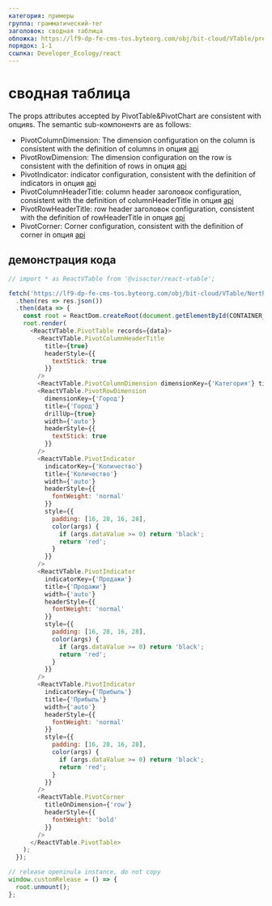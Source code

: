 ```yaml
---
категория: примеры
группа: грамматический-тег
заголовок: сводная таблица
обложка: https://lf9-dp-fe-cms-tos.byteorg.com/obj/bit-cloud/VTable/preview/pivot-table.png
порядок: 1-1
ссылка: Developer_Ecology/react
---
```


# сводная таблица

The props attributes accepted by PivotTable&PivotChart are consistent with опцияs. The semantic sub-компонентs are as follows:

- PivotColumnDimension: The dimension configuration on the column is consistent with the definition of columns in опция [api](../../опция/PivotTable-columns-text#headerType)
- PivotRowDimension: The dimension configuration on the row is consistent with the definition of rows in опция [api](../../опция/PivotTable-rows-text#headerType)
- PivotIndicator: indicator configuration, consistent with the definition of indicators in опция [api](../../опция/PivotTable-indicators-text#cellType)
- PivotColumnHeaderTitle: column header заголовок configuration, consistent with the definition of columnHeaderTitle in опция [api](../../опция/PivotTable#rowHeaderTitle)
- PivotRowHeaderTitle: row header заголовок configuration, consistent with the definition of rowHeaderTitle in опция [api](../../опция/PivotTable#columnHeaderTitle)
- PivotCorner: Corner configuration, consistent with the definition of corner in опция [api](../../опция/PivotTable#corner)

## демонстрация кода

```javascript livedemo template=vtable-react
// import * as ReactVTable from '@visactor/react-vtable';

fetch('https://lf9-dp-fe-cms-tos.byteorg.com/obj/bit-cloud/VTable/North_American_Superstore_Pivot_data.json')
  .then(res => res.json())
  .then(data => {
    const root = ReactDom.createRoot(document.getElementById(CONTAINER_ID));
    root.render(
      <ReactVTable.PivotTable records={data}>
        <ReactVTable.PivotColumnHeaderTitle
          title={true}
          headerStyle={{
            textStick: true
          }}
        />
        <ReactVTable.PivotColumnDimension dimensionKey={'Категория'} title={'Категория'} width={'auto'} />
        <ReactVTable.PivotRowDimension
          dimensionKey={'Город'}
          title={'Город'}
          drillUp={true}
          width={'auto'}
          headerStyle={{
            textStick: true
          }}
        />
        <ReactVTable.PivotIndicator
          indicatorKey={'Количество'}
          title={'Количество'}
          width={'auto'}
          headerStyle={{
            fontWeight: 'normal'
          }}
          style={{
            padding: [16, 28, 16, 28],
            color(args) {
              if (args.dataValue >= 0) return 'black';
              return 'red';
            }
          }}
        />
        <ReactVTable.PivotIndicator
          indicatorKey={'Продажи'}
          title={'Продажи'}
          width={'auto'}
          headerStyle={{
            fontWeight: 'normal'
          }}
          style={{
            padding: [16, 28, 16, 28],
            color(args) {
              if (args.dataValue >= 0) return 'black';
              return 'red';
            }
          }}
        />
        <ReactVTable.PivotIndicator
          indicatorKey={'Прибыль'}
          title={'Прибыль'}
          width={'auto'}
          headerStyle={{
            fontWeight: 'normal'
          }}
          style={{
            padding: [16, 28, 16, 28],
            color(args) {
              if (args.dataValue >= 0) return 'black';
              return 'red';
            }
          }}
        />
        <ReactVTable.PivotCorner
          titleOnDimension={'row'}
          headerStyle={{
            fontWeight: 'bold'
          }}
        />
      </ReactVTable.PivotTable>
    );
  });

// release openinula instance, do not copy
window.customRelease = () => {
  root.unmount();
};
```
